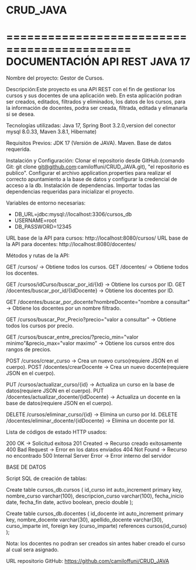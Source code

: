 # CRUD_JAVA
============================================
        DOCUMENTACIÓN API REST JAVA 17
============================================
Nombre del proyecto: Gestor de Cursos.

Descripción:Este proyecto es una API REST con el fin de gestionar los cursos y sus docentes de una aplicación web.
En esta aplicación  podran ser creados, editados, filtrados y eliminados, los datos de los cursos, 
para la información de docentes, podra ser creada, filtrada, editada y elimanarla si se desea.

Tecnologías utilizadas: Java 17, Spring Boot 3.2.0,version del conector mysql 8.0.33, Maven 3.8.1, Hibernate)

Requisitos Previos:
JDK 17 (Versión de JAVA).
Maven.
Base de datos requerida.

Instalación y Configuración:
Clonar el repositorio desde GitHub.(comando Git: git clone git@github.com:camiloffuni/CRUD_JAVA.git), "el repositorio es publico".
Configurar el archivo application.properties para realizar el correcto apuntamiento a la base de datos y configurar la credencial de acceso a la db.
Instalación de dependencias. Importar todas las dependencias requeridas para inicializar el proyecto.

Variables de entorno necesarias: 
 - DB_URL=jdbc:mysql://localhost:3306/cursos_db
 - USERNAME=root
 - DB_PASSWORD=12345

URL base de la API para cursos: http://localhost:8080/cursos/
URL base de la API para docentes: http://localhost:8080/docentes/

Métodos y rutas de la API:

GET   /cursos/                → Obtiene todos los cursos.
GET   /docentes/              → Obtiene todos los docentes.

GET   /cursos/idCurso/buscar_por_id/{Id}    → Obtiene los cursos por ID.
GET   /docentes/buscar_por_id/{IdDocente}   → Obtiene los docentes por ID.

GET   /docentes/buscar_por_docente?nombreDocente="nombre a consultar" → Obtiene los docentes por un nombre filtrado.

GET   /cursos/buscar_Por_Precio?precio="valor a consultar" → Obtiene todos los cursos por precio.

GET   /cursos/buscar_entre_precios/?precio_min="valor minimo"&precio_max="valor maximo" → Obtiene los cursos entre dos rangos de precios.

POST  /cursos/crear_curso     → Crea un nuevo curso(requiere JSON en el cuerpo).
POST  /docentes/crearDocente  → Crea un nuevo docente(requiere JSON en el cuerpo).

PUT   /cursos/actualizar_curso/{id}              → Actualiza un curso en la base de datos(requiere JSON en el cuerpo).
PUT   /docentes/actualizar_docente/{idDocente}   → Actualiza un docente en la base de datos(requiere JSON en el cuerpo).

DELETE /cursos/eliminar_curso/{id}             → Elimina un curso por Id.
DELETE /docentes/eliminar_docente/{idDocente}  → Elimina un docente por Id.

Lista de códigos de estado HTTP usados:

200 OK                    → Solicitud exitosa
201 Created               → Recurso creado exitosamente
400 Bad Request           → Error en los datos enviados
404 Not Found             → Recurso no encontrado
500 Internal Server Error → Error interno del servidor

BASE DE DATOS

Script SQL de creación de tablas:

Create table cursos_db.cursos (
    id_curso int auto_increment primary key,
    nombre_curso varchar(100),
    descripcion_curso varchar(100),
    fecha_inicio date,
    fecha_fin date,
    activo boolean,
    precio double
);

Create table cursos_db.docentes (
    id_docente int auto_increment primary key,
    nombre_docente varchar(30),
    apellido_docente varchar(30),
    curso_imparte int,
    foreign key (curso_imparte) references cursos(id_curso)
);

Nota: los docentes no podran ser creados sin antes haber creado el curso al cual sera asignado.

URL repositorio GitHub: https://github.com/camiloffuni/CRUD_JAVA






